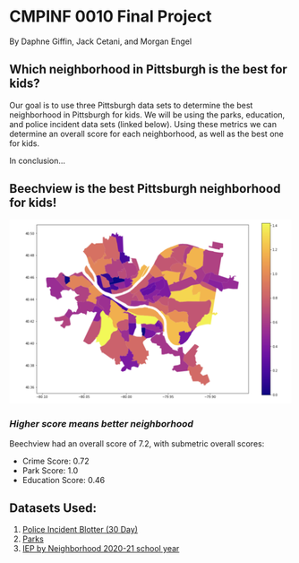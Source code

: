 # CMPINF 0010 Final Project
By Daphne Giffin, Jack Cetani, and Morgan Engel

## Which neighborhood in Pittsburgh is the best for kids?

Our goal is to use three Pittsburgh data sets to determine the best neighborhood in Pittsburgh for kids. We will be using the parks, education, and police incident data sets (linked below). Using these metrics we can determine an overall score for each neighborhood, as well as the best one for kids.

In conclusion...
## Beechview is the best Pittsburgh neighborhood for kids!

![alt text](final_neighborhoods.png)
### *Higher score means better neighborhood*
Beechview had an overall score of 7.2, with submetric overall scores:
* Crime Score: 0.72
* Park Score: 1.0
* Education Score: 0.46

## Datasets Used:
1. [Police Incident Blotter (30 Day)](https://data.wprdc.org/dataset/police-incident-blotter)
2. [Parks](https://data.wprdc.org/dataset/parks)
3. [IEP by Neighborhood 2020-21 school year](https://data.wprdc.org/dataset/pittsburgh-public-schools-individualized-education-plan-iep/resource/62403582-e6c3-40b6-9bb6-d5d38e3f058d)


